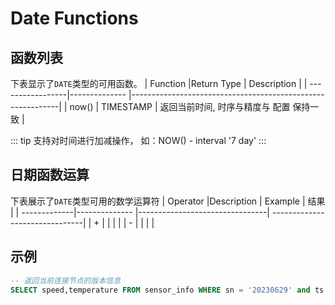 # Date Functions


## 函数列表
下表显示了`DATE`类型的可用函数。
|  Function         |Return Type    |      Description                                           |
|  -----------------|-------------- |------------------------------------------------------------|
| now()             | TIMESTAMP     |  返回当前时间, 时序与精度与 配置 保持一致                        |

::: tip
支持对时间进行加减操作， 如：NOW() - interval '7 day'
:::

## 日期函数运算
下表展示了`DATE`类型可用的数学运算符
|  Operator     |Description    |   Example                      |  结果                           |
|  -------------|-------------- |--------------------------------| -------------------------------|
|  +            |               |                                |                                 |
|  -            |               |                                |                                 |


## 示例
```SQL
-- 返回当前连接节点的版本信息
SELECT speed,temperature FROM sensor_info WHERE sn = '20230629' and ts > NOW() - interval '7 day';
```